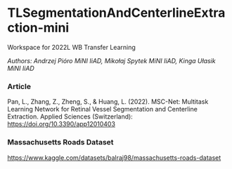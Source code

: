 # TLSegmentationAndCenterlineExtraction-mini

Workspace for 2022L WB Transfer Learning

*Authors: Andrzej Pióro MiNI IiAD, Mikołaj Spytek MiNI IiAD, Kinga Ułasik MiNI IiAD*


### Article
Pan, L., Zhang, Z., Zheng, S., & Huang, L. (2022). MSC-Net: Multitask Learning Network for Retinal Vessel Segmentation and Centerline Extraction. Applied Sciences (Switzerland): https://doi.org/10.3390/app12010403

### Massachusetts Roads Dataset
https://www.kaggle.com/datasets/balraj98/massachusetts-roads-dataset
